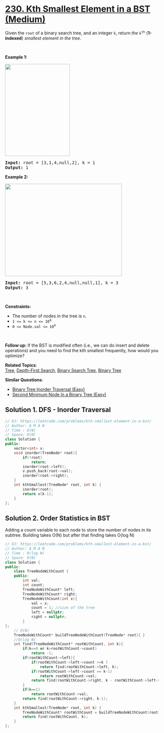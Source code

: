 # [230. Kth Smallest Element in a BST (Medium)](https://leetcode.com/problems/kth-smallest-element-in-a-bst/)

<p>Given the <code>root</code> of a binary search tree, and an integer <code>k</code>, return <em>the</em> <code>k<sup>th</sup></code> (<strong>1-indexed</strong>) <em>smallest element in the tree</em>.</p>

<p>&nbsp;</p>
<p><strong>Example 1:</strong></p>
<img alt="" src="https://assets.leetcode.com/uploads/2021/01/28/kthtree1.jpg" style="width: 212px; height: 301px;">
<pre><strong>Input:</strong> root = [3,1,4,null,2], k = 1
<strong>Output:</strong> 1
</pre>

<p><strong>Example 2:</strong></p>
<img alt="" src="https://assets.leetcode.com/uploads/2021/01/28/kthtree2.jpg" style="width: 382px; height: 302px;">
<pre><strong>Input:</strong> root = [5,3,6,2,4,null,null,1], k = 3
<strong>Output:</strong> 3
</pre>

<p>&nbsp;</p>
<p><strong>Constraints:</strong></p>

<ul>
	<li>The number of nodes in the tree is <code>n</code>.</li>
	<li><code>1 &lt;= k &lt;= n &lt;= 10<sup>4</sup></code></li>
	<li><code>0 &lt;= Node.val &lt;= 10<sup>4</sup></code></li>
</ul>

<p>&nbsp;</p>
<strong>Follow up:</strong> If the BST is modified often (i.e., we can do insert and delete operations) and you need to find the kth smallest frequently, how would you optimize?

**Related Topics**:  
[Tree](https://leetcode.com/tag/tree/), [Depth-First Search](https://leetcode.com/tag/depth-first-search/), [Binary Search Tree](https://leetcode.com/tag/binary-search-tree/), [Binary Tree](https://leetcode.com/tag/binary-tree/)

**Similar Questions**:
* [Binary Tree Inorder Traversal (Easy)](https://leetcode.com/problems/binary-tree-inorder-traversal/)
* [Second Minimum Node In a Binary Tree (Easy)](https://leetcode.com/problems/second-minimum-node-in-a-binary-tree/)

## Solution 1. DFS - Inorder Traversal

```cpp
// OJ: https://leetcode.com/problems/kth-smallest-element-in-a-bst/
// Author: A M A N
// Time : O(N)
// Space: O(N)
class Solution {
public:
    vector<int> v;
    void inorder(TreeNode* root){
        if(!root)
            return;
        inorder(root->left);
        v.push_back(root->val);
        inorder(root->right);
    }
    int kthSmallest(TreeNode* root, int k) {
        inorder(root);    
        return v[k-1];
    }
};
```

## Solution 2. Order Statistics in BST

Adding a count variable to each node to store the number of nodes in 
its subtree. Building takes O(N) but after that finding takes O(log N)

```cpp
// OJ: https://leetcode.com/problems/kth-smallest-element-in-a-bst/
// Author: A M A N
// Time : O(log N)
// Space: O(N)
class Solution {
public:
    class TreeNodeWithCount {
    public:
        int val;
        int count;
        TreeNodeWithCount* left;
        TreeNodeWithCount* right;
        TreeNodeWithCount(int x){
            val = x;
            count = 1; //size of the tree
            left = nullptr;
            right = nullptr;
        }
};
    // O(N)
    TreeNodeWithCount* buildTreeNodeWithCount(TreeNode* root){ }
    //O(log N)
    int find(TreeNodeWithCount* rootWithCount, int k){
        if(k<=0 or k>rootWithCount->count)
            return -1;
        if(rootWithCount->left){
            if(rootWithCount->left->count >=k ) 
                return find(rootWithCount->left, k);
            if(rootWithCount->left->count == k-1)
                return rootWithCount->val;
            return find(rootWithCount->right, k - rootWithCount->left->count - 1);
        }
        if(k==1)
            return rootWithCount->val;
        return find(rootWithCount->right, k-1);
    }
    int kthSmallest(TreeNode* root, int k) {
        TreeNodeWithCount* rootWithCount = buildTreeNodeWithCount(root);
        return find(rootWithCount, k);
    }
};
```